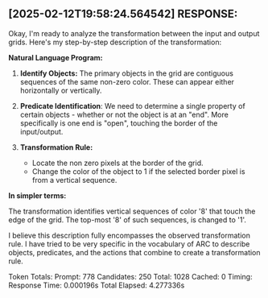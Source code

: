 [2025-02-12T19:58:24.564542] RESPONSE:
--------------------------------------------------------------------------------
Okay, I'm ready to analyze the transformation between the input and output grids. Here's my step-by-step description of the transformation:

**Natural Language Program:**

1.  **Identify Objects:** The primary objects in the grid are contiguous sequences of the same non-zero color. These can appear either horizontally or vertically.

2.  **Predicate Identification**: We need to determine a single property of certain objects - whether or not the object is at an "end". More specifically is one end is "open", touching the border of the input/output.

3.  **Transformation Rule:**
    *   Locate the non zero pixels at the border of the grid.
    *   Change the color of the object to 1 if the selected border pixel is from a vertical sequence.

**In simpler terms:**

The transformation identifies vertical sequences of color '8' that touch the edge of the grid. The top-most '8' of such sequences, is changed to '1'.

I believe this description fully encompasses the observed transformation rule. I have tried to be very specific in the vocabulary of ARC to describe objects, predicates, and the actions that combine to create a transformation rule.


Token Totals:
  Prompt: 778
  Candidates: 250
  Total: 1028
  Cached: 0
Timing:
  Response Time: 0.000196s
  Total Elapsed: 4.277336s
